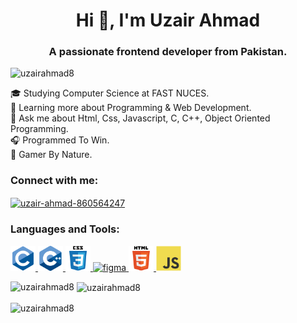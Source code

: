 <h1 align="center">Hi 👋, I'm Uzair Ahmad</h1> <h3 align="center">A passionate frontend developer from Pakistan.</h3> <p align="left"> <img src="https://komarev.com/ghpvc/?username=uzairahmad8&label=Profile%20views&color=0e75b6&style=flat" alt="uzairahmad8" /> </p> <p align="left">🎓 Studying Computer Science at FAST NUCES.<br>🌱 Learning more about Programming & Web Development.<br>💬 Ask me about Html, Css, Javascript, C, C++, Object Oriented Programming. <br> 🎧 Programmed To Win. <br>🥋 Gamer By Nature. <br><h3 align="left">Connect with me:</h3> <p align="left"> <a href="https://linkedin.com/in/uzair-ahmad-860564247" target="blank"><img align="center" src="https://raw.githubusercontent.com/rahuldkjain/github-profile-readme-generator/master/src/images/icons/Social/linked-in-alt.svg" alt="uzair-ahmad-860564247" height="30" width="40" /></a> </p> <h3 align="left">Languages and Tools:</h3> <p align="left"> <a href="https://www.cprogramming.com/" target="_blank" rel="noreferrer"> <img src="https://raw.githubusercontent.com/devicons/devicon/master/icons/c/c-original.svg" alt="c" width="40" height="40"/> </a> <a href="https://www.w3schools.com/cpp/" target="_blank" rel="noreferrer"> <img src="https://raw.githubusercontent.com/devicons/devicon/master/icons/cplusplus/cplusplus-original.svg" alt="cplusplus" width="40" height="40"/> </a> <a href="https://www.w3schools.com/css/" target="_blank" rel="noreferrer"> <img src="https://raw.githubusercontent.com/devicons/devicon/master/icons/css3/css3-original-wordmark.svg" alt="css3" width="40" height="40"/> </a> <a href="https://www.figma.com/" target="_blank" rel="noreferrer"> <img src="https://www.vectorlogo.zone/logos/figma/figma-icon.svg" alt="figma" width="40" height="40"/> </a> <a href="https://www.w3.org/html/" target="_blank" rel="noreferrer"> <img src="https://raw.githubusercontent.com/devicons/devicon/master/icons/html5/html5-original-wordmark.svg" alt="html5" width="40" height="40"/> </a> <a href="https://developer.mozilla.org/en-US/docs/Web/JavaScript" target="_blank" rel="noreferrer"> <img src="https://raw.githubusercontent.com/devicons/devicon/master/icons/javascript/javascript-original.svg" alt="javascript" width="40" height="40"/> </a> </p> <p><img align="left" src="https://github-readme-stats.vercel.app/api/top-langs?username=uzairahmad8&show_icons=true&locale=en&layout=compact" alt="uzairahmad8" /></p> <p>&nbsp;<img align="center" src="https://github-readme-stats.vercel.app/api?username=uzairahmad8&show_icons=true&locale=en" alt="uzairahmad8" /></p> <p><img align="center" src="https://github-readme-streak-stats.herokuapp.com/?user=uzairahmad8&" alt="uzairahmad8" /></p>
